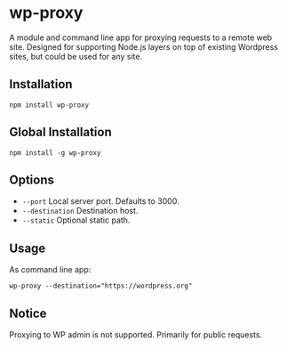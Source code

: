 # wp-proxy

A module and command line app for proxying requests to a remote web site. 
Designed for supporting Node.js layers on top of existing Wordpress sites, but could be used for any site.

## Installation

    npm install wp-proxy
    
## Global Installation

    npm install -g wp-proxy 

## Options

- ```--port``` Local server port. Defaults to 3000.
- ```--destination``` Destination host.
- ```--static``` Optional static path.

## Usage

As command line app:

    wp-proxy --destination="https://wordpress.org"
    
## Notice

Proxying to WP admin is not supported. Primarily for public requests.

    